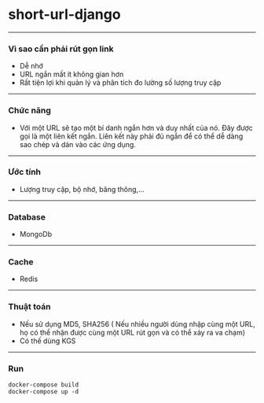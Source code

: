 # short-url-django

---
### Vì sao cần phải rút gọn link
- Dễ nhớ
- URL ngắn mất ít không gian hơn
- Rất tiện lợi khi quản lý và phân tích đo lường số lượng truy cập
---
### Chức năng
- Với một URL sẽ tạo một bí danh ngắn hơn và duy nhất của nó. Đây được gọi là một liên kết ngắn. Liên kết này phải đủ ngắn để có thể dễ dàng sao chép và dán vào các ứng dụng.
---
### Ước tính
- Lượng truy cập, bộ nhớ, băng thông,...
---
### Database
- MongoDb
---
### Cache
- Redis
---
### Thuật toán
- Nếu sử dụng MD5, SHA256 ( Nếu nhiều người dùng nhập cùng một URL, họ có thể nhận được cùng một URL rút gọn và có thể xảy ra va chạm)
- Có thế dùng KGS
---
### Run
```
docker-compose build
docker-compose up -d
```
